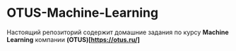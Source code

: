 # OTUS-Machine-Learning

Настоящий репозиторий содержит домашние задания по курсу **Machine Learning**
компании **(OTUS)[https://otus.ru/]**
